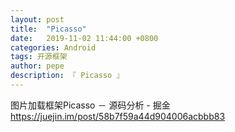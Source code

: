 ```yaml
---
layout: post
title:  "Picasso"
date:   2019-11-02 11:44:00 +0800
categories: Android
tags: 开源框架
author: pepe
description: 『 Picasso 』
---
```


图片加载框架Picasso － 源码分析 - 掘金
https://juejin.im/post/58b7f59a44d904006acbbb83
